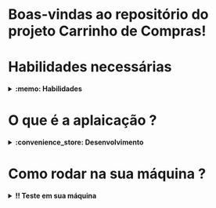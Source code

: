 # Boas-vindas ao repositório do projeto Carrinho de Compras!

<!-- # Como ficou o projeto ?

# Link da Aplicação -->

# Habilidades necessárias

<details>
  <summary><strong>:memo: Habilidades</strong></summary><br />

  Neste projeto, foram solidificados os seguintes conhecimentos:

  * Ambiente de desenvolvimento: NPX, NPM, Linter.

  * JavaScript `assíncrono`, usando prommise.

  * Importância de utilizar `async` e `await`.

</details>

# O que é a aplaicação ?

<details>
  <summary><strong>:convenience_store: Desenvolvimento </strong></summary><br />

  Desenvolvi um **carrinho de compras** totalmente dinâmico! 🛒

Para isso, consumi dados diretamente de uma **API!** 🤩

Isso mesmo! Da sigla em inglês _Application Programming Interface_, uma API é um ponto de contato na internet com determinado serviço e nesse projeto pude utilizar a API do Mercado Livre para buscar produtos à venda. 🏷

E não para por aí! 🤩

Aprendi sobre a importância de ter uma mentalidade orientada a testes, não é mesmo? E também como a implementação de testes contribui para a escrita de códigos mais confiáveis e com boa performance. 

Além de fazer testes de coberturas.
</details>

# Como rodar na sua máquina ? 

<details>
  <summary><strong>‼️ Teste em sua máquina</strong></summary><br />

  1. Clone o repositório

  - Use o comando: `git clone git@github.com:Matheusfull/Project-7-Front-end-Carrinho-de-compras.git`.
  - Entre na pasta do repositório que você acabou de clonar:
    - `cd Project-7-Front-end-Carrinho-de-compras`

  2. Instale as dependências

  - `npm install`.

  3. Rode a Aplicação

  - `open with live server`.

  </details>

<!-- Olá, Tryber!
Esse é apenas um arquivo inicial para o README do seu projeto no qual você pode customizar e reutilizar todas as vezes que for executar o trybe-publisher.

Para deixá-lo com a sua cara, basta alterar o seguinte arquivo da sua máquina: ~/.student-repo-publisher/custom/_NEW_README.md

É essencial que você preencha esse documento por conta própria, ok?
Não deixe de usar nossas dicas de escrita de README de projetos, e deixe sua criatividade brilhar!
:warning: IMPORTANTE: você precisa deixar nítido:
- quais arquivos/pastas foram desenvolvidos por você; 
- quais arquivos/pastas foram desenvolvidos por outra pessoa estudante;
- quais arquivos/pastas foram desenvolvidos pela Trybe.
-->

<!--
1 - Boas vindas
2 - imagem/gif da aplicação
3 - link do deploy
4 - Habilidades necessárias para realizar o projeto
5 - O que é aquele projeto
6 - Como baixar e rodar na máquina
-->